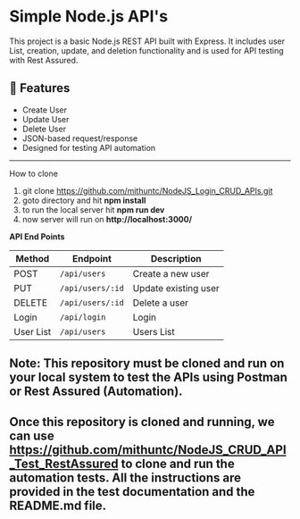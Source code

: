# Simple Node.js API's

This project is a basic Node.js REST API built with Express. It includes user List, creation, update, and deletion functionality and is used for API testing with Rest Assured.

## 🚀 Features

- Create User
- Update User
- Delete User
- JSON-based request/response
- Designed for testing API automation

---
How to clone 
1) git clone https://github.com/mithuntc/NodeJS_Login_CRUD_APIs.git
2) goto directory and hit **npm install**
3) to run the local server hit **npm run dev**
4) now server will run on **http://localhost:3000/**

**API End Points**

| Method     | Endpoint         | Description          |
| ------     | ---------------- | -------------------- |
| POST       | `/api/users`     | Create a new user    |
| PUT        | `/api/users/:id` | Update existing user |
| DELETE     | `/api/users/:id` | Delete a user        |
| Login      | `/api/login`     | Login                |
| User List  | `/api/users`     | Users List           |

**Note**: **This repository must be cloned and run on your local system to test the APIs using Postman or Rest Assured (Automation).**
--------------------------------------------------------------------------------------------------------------------------------------------------------------------------------------------------------------
Once this repository is cloned and running, we can use **https://github.com/mithuntc/NodeJS_CRUD_API_Test_RestAssured** to clone and run the automation tests. All the instructions are provided in the test documentation and the README.md file.
---------------------------------------------------------------------------------------------------------------------------------------------------------------------------------------------------------------

